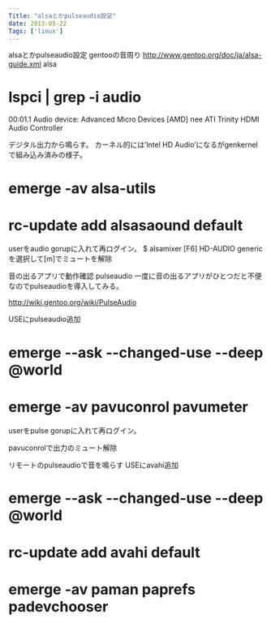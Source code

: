 ```yaml
---
Title: "alsaとかpulseaudio設定"
date: 2013-05-22
Tags: ['linux']
---
```


alsaとかpulseaudio設定
gentooの音周り
http://www.gentoo.org/doc/ja/alsa-guide.xml
alsa
# lspci | grep -i audio
00:01.1 Audio device: Advanced Micro Devices [AMD] nee ATI Trinity HDMI Audio Controller

デジタル出力から鳴らす。 カーネル的には’Intel HD
Audio’になるがgenkernelで組み込み済みの様子。
# emerge -av alsa-utils
# rc-update add alsasaound default

userをaudio gorupに入れて再ログイン。
$ alsamixer
[F6]
HD-AUDIO genericを選択して[m]でミュートを解除

音の出るアプリで動作確認
pulseaudio
一度に音の出るアプリがひとつだと不便なのでpulseaudioを導入してみる。

http://wiki.gentoo.org/wiki/PulseAudio


USEにpulseaudio追加
# emerge --ask --changed-use --deep @world
# emerge -av pavuconrol pavumeter

userをpulse gorupに入れて再ログイン。


pavuconrolで出力のミュート解除

リモートのpulseaudioで音を鳴らす
USEにavahi追加
# emerge --ask --changed-use --deep @world
# rc-update add avahi default
# emerge -av paman paprefs padevchooser

